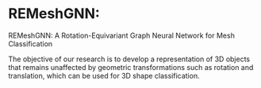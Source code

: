# REMeshGNN: 
REMeshGNN: A Rotation-Equivariant Graph Neural Network for Mesh Classification

The objective of our research is to develop a representation of 3D objects that remains unaffected by geometric transformations such as rotation and translation, which can be used for 3D shape classification. 

